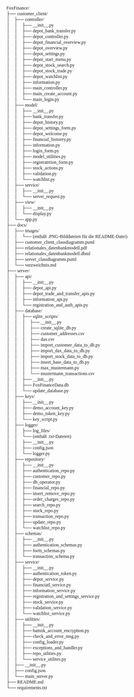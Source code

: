 <pre style="font-size:12px; font-family:Consolas;">
FoxFinance/
├── customer_client/
│    ├── controller/
│    │    ├── __init__.py
│    │    ├── depot_bank_transfer.py
│    │    ├── depot_controller.py
│    │    ├── depot_financial_overview.py
│    │    ├── depot_overview.py
│    │    ├── depot_settings.py
│    │    ├── depot_start_menu.py
│    │    ├── depot_stock_search.py
│    │    ├── depot_stock_trade.py
│    │    ├── depot_watchlist.py
│    │    ├── information.py
│    │    ├── main_controller.py
│    │    ├── main_create_account.py
│    │    └── main_login.py
│    ├── model/
│    │    ├── __init__.py
│    │    ├── bank_transfer.py
│    │    ├── depot_history.py
│    │    ├── depot_settings_form.py
│    │    ├── depot_welcome.py
│    │    ├── financial_historey.py
│    │    ├── information.py
│    │    ├── login_form.py
│    │    ├── model_utilities.py
│    │    ├── registratrtion_form.py
│    │    ├── stock_actions.py
│    │    ├── validation.py
│    │    └── watchlist.py
│    ├── service/
│    │    ├── __init__.py
│    │    └── server_request.py
│    ├── view/
│    │    ├── __init__.py            
│    │    └── display.py
│    └── app.py
├── docs/
│    ├── images/
│    │    └── (enthält .PNG-Bilddateien für die README-Datei)
│    ├── customer_client_classdiagramm.puml
│    ├── relationales_datenbankmodell.pdf
│    ├── relationales_datenbankmodell.dbml
│    ├── server_classdiagramm.puml
│    └── verzweichnis.md
├── server/
│    ├── api/
│    │    ├── __init__.py
│    │    ├── depot_api.py
│    │    ├── depot_trade_and_transfer_apis.py
│    │    ├── information_api.py
│    │    └── registration_and_auth_apis.py
│    ├── database/
│    │    ├── sqlite_scripts/
│    │    │    ├── __init__.py
│    │    │    ├── create_sqlite_db.py
│    │    │    ├── customer_addresses.csv
│    │    │    ├── dax.csv
│    │    │    ├── import_customer_data_to_db.py
│    │    │    ├── import_dax_data_to_db.py
│    │    │    ├── import_stock_data_to_db.py
│    │    │    ├── insert_base_data_to_db.py
│    │    │    ├── max_mustermann.py
│    │    │    └── mustermann_transactions.csv
│    │    ├── __init__.py
│    │    ├── FoxFinanceData.db
│    │    └── update_database.py
│    ├── keys/
│    │    ├── __init__.py
│    │    ├── demo_account_key.py
│    │    ├── demo_token_key.py
│    │    └── key_script.py
│    ├── logger/
│    │    ├── log_files/
│    │    └── (enthält .txt-Dateien)
│    │    ├── __init__.py
│    │    ├── config.json
│    │    └── logger.py
│    ├── repository/
│    │    ├── __init__.py
│    │    ├── authentication_repo.py
│    │    ├── customer_repo.py
│    │    ├── db_operator.py
│    │    ├── financial_repo.py
│    │    ├── insert_remove_repo.py
│    │    ├── order_charges_repo.py
│    │    ├── search_repo.py
│    │    ├── stock_repo.py
│    │    ├── transaction_repo.py
│    │    ├── update_repo.py
│    │    └── watchlist_repo.py
│    ├── schemas/
│    │    ├── __init__.py
│    │    ├── authentication_schemas.py
│    │    ├── form_schemas.py
│    │    └── transaction_schema.py
│    ├── service/
│    │    ├── __init__.py
│    │    ├── authentication_token.py
│    │    ├── depot_service.py
│    │    ├── financiatl_service.py
│    │    ├── information_service.py
│    │    ├── registration_and_settings_service.py
│    │    ├── stock_service.py
│    │    ├── validation_service.py
│    │    └── watchlist_service.py
│    ├── utilities/
│    │    ├── __init__.py
│    │    ├── bamnk_account_encryption.py
│    │    ├── check_and_error_msg.py
│    │    ├── config_loader.py
│    │    ├── exceptions_and_handler.py
│    │    ├── repo_utlities.py
│    │    └── service_utilites.py
│    ├── __init__.py
│    ├── config.json
│    └── main_server.py
├── README.md
└── requirements.txt
</pre>







